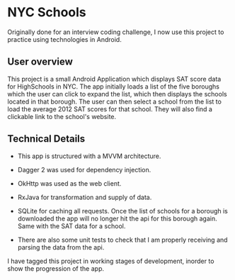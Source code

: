# NYC Schools
<p>
    Originally done for an interview coding challenge, I now 
    use this project to practice using technologies in 
    Android.
</p>

## User overview
<p>
    This project is a small Android Application which displays
    SAT score data for HighSchools in NYC. The app initially
    loads a list of the five boroughs which the user can click
    to expand the list, which then displays the schools
    located in that borough. The user can then select a school
    from the list to load the average 2012 SAT scores for that
    school. They will also find a clickable link to the
    school's website.
</p>

## Technical Details

* This app is structured with a MVVM architecture.

* Dagger 2 was used for dependency injection.

* OkHttp was used as the web client.

* RxJava for transformation and supply of data.

* SQLite for caching all requests. Once the list of schools for a borough is downloaded the app will no longer hit the api for this borough again. Same with the SAT data for a school.

* There are also some unit tests to check that I am properly receiving and parsing the data from the api.

<p>
    I have tagged this project in working stages of development, inorder
    to show the progression of the app.
<p/>
